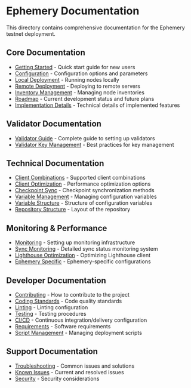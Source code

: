 # Ephemery Documentation

This directory contains comprehensive documentation for the Ephemery testnet deployment.

## Core Documentation

- [Getting Started](GETTING_STARTED.md) - Quick start guide for new users
- [Configuration](configuration.md) - Configuration options and parameters
- [Local Deployment](local-deployment.md) - Running nodes locally
- [Remote Deployment](remote-deployment.md) - Deploying to remote servers
- [Inventory Management](inventory-management.md) - Managing node inventories
- [Roadmap](ROADMAP.md) - Current development status and future plans
- [Implementation Details](IMPLEMENTATION_DETAILS.md) - Technical details of implemented features

## Validator Documentation

- [Validator Guide](VALIDATOR_README.md) - Complete guide to setting up validators
- [Validator Key Management](VALIDATOR_KEY_MANAGEMENT.md) - Best practices for key management

## Technical Documentation

- [Client Combinations](CLIENT_COMBINATIONS.md) - Supported client combinations
- [Client Optimization](CLIENT_OPTIMIZATION.md) - Performance optimization options
- [Checkpoint Sync](CHECKPOINT_SYNC.md) - Checkpoint synchronization methods
- [Variable Management](VARIABLE_MANAGEMENT.md) - Managing configuration variables
- [Variable Structure](VARIABLE_STRUCTURE.md) - Structure of configuration variables
- [Repository Structure](REPOSITORY_STRUCTURE.md) - Layout of the repository

## Monitoring & Performance

- [Monitoring](MONITORING.md) - Setting up monitoring infrastructure
- [Sync Monitoring](SYNC_MONITORING.md) - Detailed sync status monitoring system
- [Lighthouse Optimization](LIGHTHOUSE_OPTIMIZATION.md) - Optimizing Lighthouse client
- [Ephemery Specific](EPHEMERY_SPECIFIC.md) - Ephemery-specific configurations

## Developer Documentation

- [Contributing](CONTRIBUTING.md) - How to contribute to the project
- [Coding Standards](CODING_STANDARDS.md) - Code quality standards
- [Linting](LINTING.md) - Linting configuration
- [Testing](TESTING.md) - Testing procedures
- [CI/CD](CI_CD.md) - Continuous integration/delivery configuration
- [Requirements](REQUIREMENTS.md) - Software requirements
- [Script Management](SCRIPT_MANAGEMENT.md) - Managing deployment scripts

## Support Documentation

- [Troubleshooting](TROUBLESHOOTING.md) - Common issues and solutions
- [Known Issues](KNOWN_ISSUES.md) - Current and resolved issues
- [Security](SECURITY.md) - Security considerations
